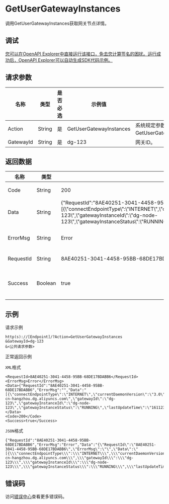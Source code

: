 # GetUserGatewayInstances

调用GetUserGatewayInstances获取网关节点详情。

## 调试

[您可以在OpenAPI Explorer中直接运行该接口，免去您计算签名的困扰。运行成功后，OpenAPI Explorer可以自动生成SDK代码示例。](https://api.aliyun.com/#product=dg&api=GetUserGatewayInstances&type=RPC&version=2019-03-27)

## 请求参数

|名称|类型|是否必选|示例值|描述|
|--|--|----|---|--|
|Action|String|是|GetUserGatewayInstances|系统规定参数。取值：GetUserGatewayInstances。 |
|GatewayId|String|是|dg-123|网关ID。 |

## 返回数据

|名称|类型|示例值|描述|
|--|--|---|--|
|Code|String|200|响应码。 |
|Data|String|\{"RequestId":"8AE40251-3041-4458-95BB-68DE17BDABB6","ErrorMsg":"","Data":"\[\{\\"connectEndpointType\\":\\"INTERNET\\",\\"currentDaemonVersion\\":\\"3.0\\",\\"currentVersion\\":\\"3.0\\",\\"endPoint\\":\\"pub-cn-hangzhou.dg.aliyuncs.com\\",\\"gatewayId\\":\\"dg-123\\",\\"gatewayInstanceId\\":\\"dg-node-123\\",\\"gatewayInstanceStatus\\":\\"RUNNING\\",\\"lastUpdateTime\\":\\"1611232930000\\",\\"localIP\\":\\"172.16.144.173\\",\\"message\\":\\"\\",\\"outputIP\\":\\"172.16.144.173\\"\}\]","Code":"","Success":true\}|返回数据。 |
|ErrorMsg|String|Error|错误信息。 |
|RequestId|String|8AE40251-3041-4458-95BB-68DE17BDABB6|请求ID。 |
|Success|Boolean|true|请求成功标识。 |

## 示例

请求示例

```
http(s)://[Endpoint]/?Action=GetUserGatewayInstances
&GatewayId=dg-123
&<公共请求参数>
```

正常返回示例

`XML`格式

```
<RequestId>8AE40251-3041-4458-95BB-68DE17BDABB6</RequestId>
<ErrorMsg>Error</ErrorMsg>
<Data>{"RequestId":"8AE40251-3041-4458-95BB-68DE17BDABB6","ErrorMsg":"","Data":"[{\"connectEndpointType\":\"INTERNET\",\"currentDaemonVersion\":\"3.0\",\"currentVersion\":\"3.0\",\"endPoint\":\"pub-cn-hangzhou.dg.aliyuncs.com\",\"gatewayId\":\"dg-123\",\"gatewayInstanceId\":\"dg-node-123\",\"gatewayInstanceStatus\":\"RUNNING\",\"lastUpdateTime\":\"1611232930000\",\"localIP\":\"172.16.144.173\",\"message\":\"\",\"outputIP\":\"172.16.144.173\"}]","Code":"","Success":true}</Data>
<Code>200</Code>
<Success>true</Success>
```

`JSON`格式

```
{"RequestId":"8AE40251-3041-4458-95BB-68DE17BDABB6","ErrorMsg":"Error","Data":"{\"RequestId\":\"8AE40251-3041-4458-95BB-68DE17BDABB6\",\"ErrorMsg\":\"\",\"Data\":\"[{\\\"connectEndpointType\\\":\\\"INTERNET\\\",\\\"currentDaemonVersion\\\":\\\"3.0\\\",\\\"currentVersion\\\":\\\"3.0\\\",\\\"endPoint\\\":\\\"pub-cn-hangzhou.dg.aliyuncs.com\\\",\\\"gatewayId\\\":\\\"dg-123\\\",\\\"gatewayInstanceId\\\":\\\"dg-node-123\\\",\\\"gatewayInstanceStatus\\\":\\\"RUNNING\\\",\\\"lastUpdateTime\\\":\\\"1611232930000\\\",\\\"localIP\\\":\\\"172.16.144.173\\\",\\\"message\\\":\\\"\\\",\\\"outputIP\\\":\\\"172.16.144.173\\\"}]\",\"Code\":\"\",\"Success\":true}","Code":"200","Success":"true"}
```

## 错误码

访问[错误中心](https://error-center.alibabacloud.com/status/product/dg)查看更多错误码。

